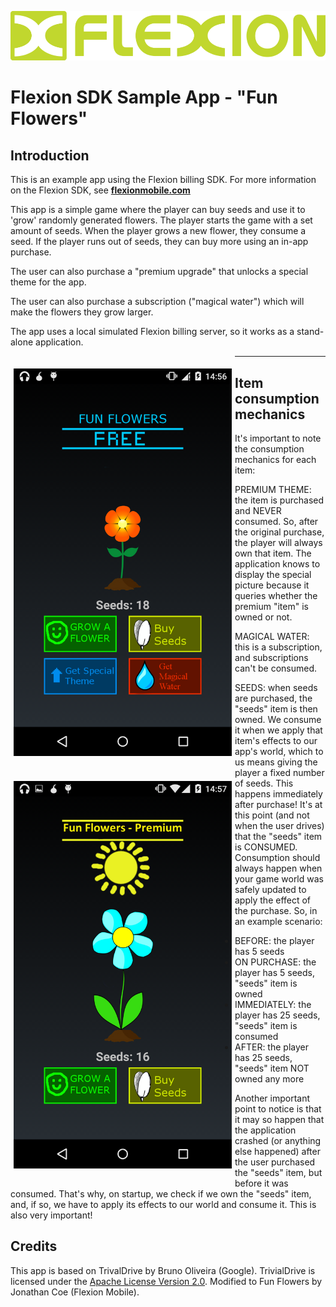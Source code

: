 ![Flexion Logo](/images/flexion-logo.png?raw=true)

Flexion SDK Sample App - "Fun Flowers"
=======

Introduction
---------------
This is an example app using the Flexion billing SDK. For more information on the Flexion SDK, see **[flexionmobile.com](http://flexionmobile.com)**


This app is a simple game where the player can buy seeds and use it to 'grow'
randomly generated flowers. The player starts the game with a set amount of seeds. 
When the player grows a new flower, they consume a seed. If the player runs 
out of seeds, they can buy more using an in-app purchase.

The user can also purchase a "premium upgrade" that unlocks a special theme
for the app.

The user can also purchase a subscription ("magical water") which will 
make the flowers they grow larger. 

The app uses a local simulated Flexion billing server, so it works as a stand-alone application. 

<img src="/images/screenshot-0.png" align="left" height="620" width="349" hspace="5" vspace="20">
<img src="/images/screenshot-1.png" align="left" height="620" width="349" hspace="5" vspace="20">


---------------
Item consumption mechanics
---------------

It's important to note the consumption mechanics for each item:

PREMIUM THEME: the item is purchased and NEVER consumed. So, after the original
purchase, the player will always own that item. The application knows to
display the special picture because it queries whether the premium "item" is
owned or not.

MAGICAL WATER: this is a subscription, and subscriptions can't be consumed.

SEEDS: when seeds are purchased, the "seeds" item is then owned. We
consume it when we apply that item's effects to our app's world, which to
us means giving the player a fixed number of seeds. This happens immediately
after purchase! It's at this point (and not when the user drives) that the
"seeds" item is CONSUMED. Consumption should always happen when your game
world was safely updated to apply the effect of the purchase. So, in an
example scenario:

+ BEFORE:      the player has 5 seeds
+ ON PURCHASE: the player has 5 seeds, "seeds" item is owned
+ IMMEDIATELY: the player has 25 seeds, "seeds" item is consumed
+ AFTER:       the player has 25 seeds, "seeds" item NOT owned any more

Another important point to notice is that it may so happen that
the application crashed (or anything else happened) after the user
purchased the "seeds" item, but before it was consumed. That's why,
on startup, we check if we own the "seeds" item, and, if so,
we have to apply its effects to our world and consume it. This
is also very important!


Credits
---------------

This app is based on TrivalDrive by Bruno Oliveira (Google). TrivialDrive is licensed under the [Apache License Version 2.0](http://www.apache.org/licenses/LICENSE-2.0). Modified to Fun Flowers by Jonathan Coe (Flexion Mobile). 